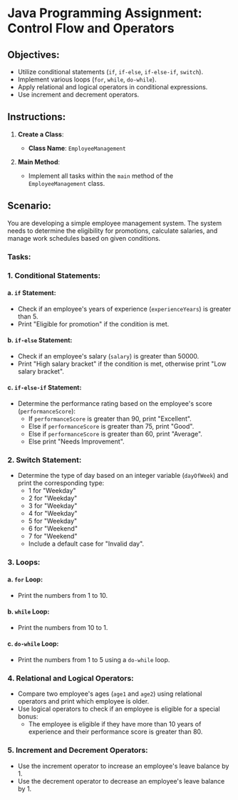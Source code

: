 # Java Programming Assignment: Control Flow and Operators

## Objectives:
- Utilize conditional statements (`if`, `if-else`, `if-else-if`, `switch`).
- Implement various loops (`for`, `while`, `do-while`).
- Apply relational and logical operators in conditional expressions.
- Use increment and decrement operators.

## Instructions:
1. **Create a Class**:
    - **Class Name**: `EmployeeManagement`

2. **Main Method**:
    - Implement all tasks within the `main` method of the `EmployeeManagement` class.

## Scenario:
You are developing a simple employee management system. The system needs to determine the eligibility for promotions, calculate salaries, and manage work schedules based on given conditions.

### Tasks:

### 1. Conditional Statements:
#### a. `if` Statement:
- Check if an employee's years of experience (`experienceYears`) is greater than 5.
- Print "Eligible for promotion" if the condition is met.

#### b. `if-else` Statement:
- Check if an employee's salary (`salary`) is greater than 50000.
- Print "High salary bracket" if the condition is met, otherwise print "Low salary bracket".

#### c. `if-else-if` Statement:
- Determine the performance rating based on the employee's score (`performanceScore`):
    - If `performanceScore` is greater than 90, print "Excellent".
    - Else if `performanceScore` is greater than 75, print "Good".
    - Else if `performanceScore` is greater than 60, print "Average".
    - Else print "Needs Improvement".

### 2. Switch Statement:
- Determine the type of day based on an integer variable (`dayOfWeek`) and print the corresponding type:
    - 1 for "Weekday"
    - 2 for "Weekday"
    - 3 for "Weekday"
    - 4 for "Weekday"
    - 5 for "Weekday"
    - 6 for "Weekend"
    - 7 for "Weekend"
    - Include a default case for "Invalid day".

### 3. Loops:
#### a. `for` Loop:
- Print the numbers from 1 to 10.

#### b. `while` Loop:
- Print the numbers from 10 to 1.

#### c. `do-while` Loop:
- Print the numbers from 1 to 5 using a `do-while` loop.

### 4. Relational and Logical Operators:
- Compare two employee's ages (`age1` and `age2`) using relational operators and print which employee is older.
- Use logical operators to check if an employee is eligible for a special bonus:
    - The employee is eligible if they have more than 10 years of experience and their performance score is greater than 80.

### 5. Increment and Decrement Operators:
- Use the increment operator to increase an employee's leave balance by 1.
- Use the decrement operator to decrease an employee's leave balance by 1.
